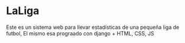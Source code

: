# LaLiga

Este es un sistema web para llevar estadísticas de una pequeña liga de futbol,
El mismo esa prograado con django + HTML, CSS, JS
